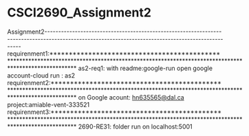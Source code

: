 # CSCI2690_Assignment2
Assignment2---------------------------------------------------------------------------------------------------------------------------------------------------
requirenment1:*************************************************************************************************************************************************
as2-req1: with readme:google-run open google account-cloud run : as2
requirenment2:*************************************************************************************************************************************************
 on Google acount: hn635565@dal.ca project:amiable-vent-333521 
requirenment3:*************************************************************************************************************************************************
2690-RE31: folder run on localhost:5001




